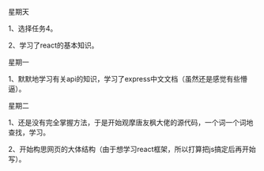 星期天

1、选择任务4。

2、学习了react的基本知识。

星期一

1、默默地学习有关api的知识，学习了express中文文档（虽然还是感觉有些懵逼）。

星期二

1、还是没有完全掌握方法，于是开始观摩唐友枫大佬的源代码，一个词一个词地查找，学习。

2、开始构思网页的大体结构（由于想学习react框架，所以打算把js搞定后再开始写）。